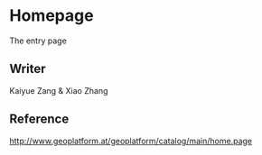 
# Homepage
The entry page

## Writer
Kaiyue Zang & Xiao Zhang

## Reference
http://www.geoplatform.at/geoplatform/catalog/main/home.page